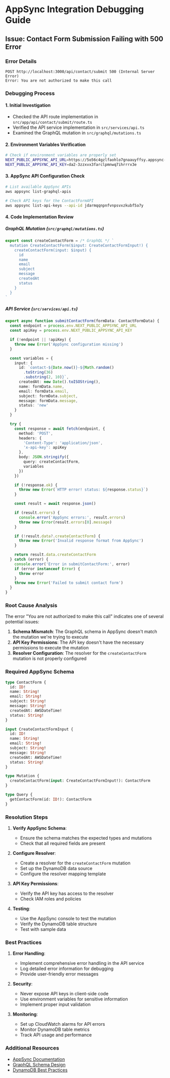 # AppSync Integration Debugging Guide

## Issue: Contact Form Submission Failing with 500 Error

### Error Details

```
POST http://localhost:3000/api/contact/submit 500 (Internal Server Error)
Error: You are not authorized to make this call
```

### Debugging Process

#### 1. Initial Investigation

- Checked the API route implementation in `src/app/api/contact/submit/route.ts`
- Verified the API service implementation in `src/services/api.ts`
- Examined the GraphQL mutation in `src/graphql/mutations.ts`

#### 2. Environment Variables Verification

```bash
# Check if environment variables are properly set
NEXT_PUBLIC_APPSYNC_API_URL=https://5o56c4gzlfaohlo7gnaauyffsy.appsync-api.us-east-1.amazonaws.com/graphql
NEXT_PUBLIC_APPSYNC_API_KEY=da2-3zzxvx3farclpmnwq7ihrrrx3e
```

#### 3. AppSync API Configuration Check

```bash
# List available AppSync APIs
aws appsync list-graphql-apis

# Check API keys for the ContactFormAPI
aws appsync list-api-keys --api-id jdarmqqnpnfvnpsvxzkubf5a7y
```

#### 4. Code Implementation Review

##### GraphQL Mutation (`src/graphql/mutations.ts`)

```typescript
export const createContactForm = /* GraphQL */ `
  mutation CreateContactForm($input: CreateContactFormInput!) {
    createContactForm(input: $input) {
      id
      name
      email
      subject
      message
      createdAt
      status
    }
  }
`
```

##### API Service (`src/services/api.ts`)

```typescript
export async function submitContactForm(formData: ContactFormData) {
  const endpoint = process.env.NEXT_PUBLIC_APPSYNC_API_URL
  const apiKey = process.env.NEXT_PUBLIC_APPSYNC_API_KEY

  if (!endpoint || !apiKey) {
    throw new Error('AppSync configuration missing')
  }

  const variables = {
    input: {
      id: `contact-${Date.now()}-${Math.random()
        .toString(36)
        .substring(2, 10)}`,
      createdAt: new Date().toISOString(),
      name: formData.name,
      email: formData.email,
      subject: formData.subject,
      message: formData.message,
      status: 'new'
    }
  }

  try {
    const response = await fetch(endpoint, {
      method: 'POST',
      headers: {
        'Content-Type': 'application/json',
        'x-api-key': apiKey
      },
      body: JSON.stringify({
        query: createContactForm,
        variables
      })
    })

    if (!response.ok) {
      throw new Error(`HTTP error! status: ${response.status}`)
    }

    const result = await response.json()

    if (result.errors) {
      console.error('AppSync errors:', result.errors)
      throw new Error(result.errors[0].message)
    }

    if (!result.data?.createContactForm) {
      throw new Error('Invalid response format from AppSync')
    }

    return result.data.createContactForm
  } catch (error) {
    console.error('Error in submitContactForm:', error)
    if (error instanceof Error) {
      throw error
    }
    throw new Error('Failed to submit contact form')
  }
}
```

### Root Cause Analysis

The error "You are not authorized to make this call" indicates one of several potential issues:

1. **Schema Mismatch**: The GraphQL schema in AppSync doesn't match the mutation we're trying to execute
2. **API Key Permissions**: The API key doesn't have the necessary permissions to execute the mutation
3. **Resolver Configuration**: The resolver for the `createContactForm` mutation is not properly configured

### Required AppSync Schema

```graphql
type ContactForm {
  id: ID!
  name: String!
  email: String!
  subject: String!
  message: String!
  createdAt: AWSDateTime!
  status: String!
}

input CreateContactFormInput {
  id: ID!
  name: String!
  email: String!
  subject: String!
  message: String!
  createdAt: AWSDateTime!
  status: String!
}

type Mutation {
  createContactForm(input: CreateContactFormInput!): ContactForm
}

type Query {
  getContactForm(id: ID!): ContactForm
}
```

### Resolution Steps

1. **Verify AppSync Schema**:

   - Ensure the schema matches the expected types and mutations
   - Check that all required fields are present

2. **Configure Resolver**:

   - Create a resolver for the `createContactForm` mutation
   - Set up the DynamoDB data source
   - Configure the resolver mapping template

3. **API Key Permissions**:

   - Verify the API key has access to the resolver
   - Check IAM roles and policies

4. **Testing**:
   - Use the AppSync console to test the mutation
   - Verify the DynamoDB table structure
   - Test with sample data

### Best Practices

1. **Error Handling**:

   - Implement comprehensive error handling in the API service
   - Log detailed error information for debugging
   - Provide user-friendly error messages

2. **Security**:

   - Never expose API keys in client-side code
   - Use environment variables for sensitive information
   - Implement proper input validation

3. **Monitoring**:
   - Set up CloudWatch alarms for API errors
   - Monitor DynamoDB table metrics
   - Track API usage and performance

### Additional Resources

- [AppSync Documentation](https://docs.aws.amazon.com/appsync/latest/devguide/welcome.html)
- [GraphQL Schema Design](https://graphql.org/learn/schema/)
- [DynamoDB Best Practices](https://docs.aws.amazon.com/amazondynamodb/latest/developerguide/best-practices.html)
